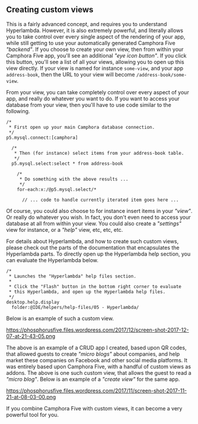 ## Creating custom views

This is a fairly advanced concept, and requires you to understand Hyperlambda. However, it is also extremely
powerful, and literally allows you to take control over every single aspect of the rendering of your app, while
still getting to use your automatically generated Camphora Five _"backend"_. If you choose to create your own
view, then from within your Camphora Five app, you'll see an additional _"eye icon button"_. If you click
this button, you'll see a list of all your views, allowing you to open up this view directly. If your view
is named for instance `some-view`, and your app `address-book`, then the URL to your view will become
`/address-book/some-view`.

From your view, you can take completely control over every aspect of your app, and really do whatever you
want to do. If you want to access your database from your view, then you'll have to use code similar to
the following.

```hyperlambda
/*
 * First open up your main Camphora database connection.
 */
p5.mysql.connect:[camphora]

  /*
   * Then (for instance) select items from your address-book table.
   */
  p5.mysql.select:select * from address-book

    /*
     * Do something with the above results ...
     */
    for-each:x:/@p5.mysql.select/*

      // ... code to handle currently iterated item goes here ...
```

Of course, you could also choose to for instance insert items in your _"view"_. Or really do whatever you wish.
In fact, you don't even need to access your database at all from within your view. You could also create
a _"settings"_ view for instance, or a _"help"_ view, etc, etc, etc.

For details about Hyperlambda, and how to create such custom views, please check out the parts of the
documentation that encapsulates the Hyperlambda parts. To directly open up the Hyperlambda help section,
you can evaluate the Hyperlambda below.

```hyperlambda-snippet
/*
 * Launches the "Hyperlambda" help files section.
 *
 * Click the "Flash" button in the bottom right corner to evaluate
 * this Hyperlambda, and open up the Hyperlambda help files.
 */
desktop.help.display
  folder:@IDE/helpers/help-files/05 - Hyperlambda/
```

Below is an example of such a custom view.

https://phosphorusfive.files.wordpress.com/2017/12/screen-shot-2017-12-07-at-21-43-05.png

The above is an example of a CRUD app I created, based upon QR codes, that allowed guests to create _"micro blogs"_
about companies, and help market these companies on Facebook and other social media platforms. It was entirely
based upon Camphora Five, with a handful of custom views as addons. The above is one such custom view, that
allows the guest to read a _"micro blog"_. Below is an example of a _"create view"_ for the same app.

https://phosphorusfive.files.wordpress.com/2017/11/screen-shot-2017-11-21-at-08-03-00.png

If you combine Camphora Five with custom views, it can become a very powerful tool for you.


